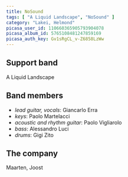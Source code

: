 ```yaml
---
title: NoSound
tags: [ "A Liquid Landscape", "NoSound" ]
category: "Lakei, Helmond"
picasa_user_id: 110660365905793904078
picasa_album_id: 5765108481247859169
picasa_auth_key: Gv1sRgCL_v-Z6858LzWw
---
```

Support band
------------
A Liquid Landscape

Band members
------------
* _lead guitar, vocals_: Giancarlo Erra
* _keys_: Paolo Martelacci
* _acoustic and rhythm guitar_: Paolo Vigliarolo
* _bass_: Alessandro Luci
* _drums_: Gigi Zito

The company
-----------
Maarten, Joost
